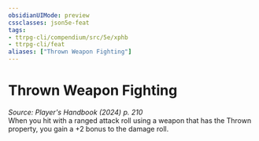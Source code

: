 ```yaml
---
obsidianUIMode: preview
cssclasses: json5e-feat
tags:
- ttrpg-cli/compendium/src/5e/xphb
- ttrpg-cli/feat
aliases: ["Thrown Weapon Fighting"]
---
```

# Thrown Weapon Fighting
*Source: Player's Handbook (2024) p. 210*  
When you hit with a ranged attack roll using a weapon that has the Thrown property, you gain a +2 bonus to the damage roll.